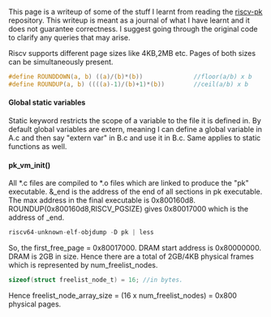 This page is a writeup of some of the stuff I learnt from reading the [riscv-pk](https://github.com/riscv/riscv-pk) repository. This writeup is meant as a journal of what I have learnt and it does not guarantee correctness. I suggest going through the original code to clarify any queries that may arise.

Riscv supports different page sizes like 4KB,2MB etc. Pages of both sizes can be simultaneously present.
```c
#define ROUNDDOWN(a, b) ((a)/(b)*(b))              //floor(a/b) x b
#define ROUNDUP(a, b) ((((a)-1)/(b)+1)*(b))        //ceil(a/b) x b
```
#### Global static variables  
Static keyword restricts the scope of a variable to the file it is defined in. By default global variables are extern, meaning I can define a global variable in A.c and then say "extern var" in B.c and use it in B.c. Same applies to static functions as well.

#### pk_vm_init()  
All \*.c files are compiled to \*.o files which are linked to produce the "pk" executable. \&\_end is the address of the end of all sections in pk executable. The max address in the final executable is 0x800160d8. ROUNDUP(0x800160d8,RISCV_PGSIZE) gives 0x80017000 which is the address of \_end.
```asm
riscv64-unknown-elf-objdump -D pk | less
```
So, the first_free_page = 0x80017000. DRAM start address is 0x80000000. DRAM is 2GB in size. Hence there are a total of 2GB/4KB physical frames which is represented by num_freelist_nodes.  
```c
sizeof(struct freelist_node_t) = 16; //in bytes.
```  
Hence freelist_node_array_size = (16 x num_freelist_nodes) = 0x800 physical pages.
